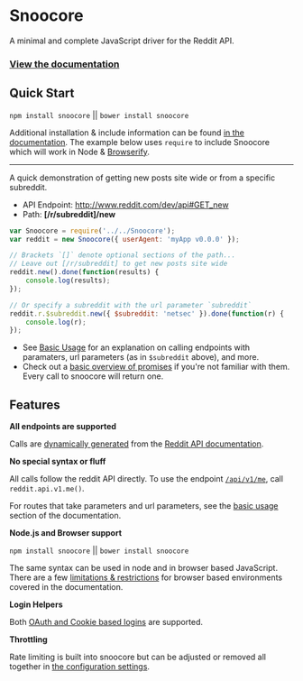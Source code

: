 # Snoocore

A minimal and complete JavaScript driver for the Reddit API.

### [View the documentation](http://trevorsenior.github.io/snoocore)

## Quick Start

`npm install snoocore` || `bower install snoocore`

Additional installation & include information can be found [in the documentation](http://trevorsenior.github.io/snoocore/install.html). The example below uses `require` to include Snoocore which will work in Node & [Browserify](http://browserify.org/).

- - -

A quick demonstration of getting new posts site wide or from a specific subreddit.

 - API Endpoint: http://www.reddit.com/dev/api#GET_new
 - Path: **[/r/subreddit]/new**

```javascript
var Snoocore = require('../../Snoocore');
var reddit = new Snoocore({ userAgent: 'myApp v0.0.0' });

// Brackets `[]` denote optional sections of the path...
// Leave out [/r/subreddit] to get new posts site wide
reddit.new().done(function(results) {
	console.log(results);
});

// Or specify a subreddit with the url parameter `subreddit`
reddit.r.$subreddit.new({ $subreddit: 'netsec' }).done(function(r) {
	console.log(r);
});
```

 - See [Basic Usage](http://trevorsenior.github.io/snoocore/basicUsage.html) for an explanation on calling endpoints with paramaters, url parameters (as in `$subreddit` above), and more.
 - Check out a [basic overview of promises](http://trevorsenior.github.io/snoocore/promises.html) if you're not familiar with them. Every call to snoocore will return one.

## Features

**All endpoints are supported**

Calls are [dynamically generated](https://github.com/trevorsenior/reddit-api-generator) from the [Reddit API documentation](http://www.reddit.com/dev/api).

**No special syntax or fluff**

All calls follow the reddit API directly. To use the endpoint [`/api/v1/me`](http://www.reddit.com/dev/api#GET_api_v1_me), call `reddit.api.v1.me()`.

For routes that take parameters and url parameters, see the [basic usage](http://trevorsenior.github.io/snoocore/basicUsage.html) section of the documentation.

**Node.js and Browser support**

`npm install snoocore` || `bower install snoocore`

The same syntax can be used in node and in browser based JavaScript. There are a few [limitations & restrictions](http://trevorsenior.github.io/snoocore/node-vs-browser.html) for browser based environments covered in the documentation.

**Login Helpers**

Both [OAuth and Cookie based logins](http://trevorsenior.github.io/snoocore/login.html) are supported.

**Throttling**

Rate limiting is built into snoocore but can be adjusted or removed all together in [the configuration settings](http://trevorsenior.github.io/snoocore/config.html).
